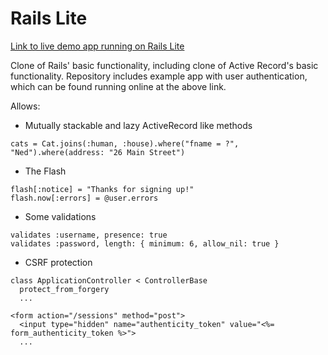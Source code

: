 # Rails Lite

[Link to live demo app running on Rails Lite](http://rld.edmund.io)

Clone of Rails' basic functionality, including clone of Active Record's basic functionality. Repository includes example app with user authentication, which can be found running online at the above link.

Allows:

* Mutually stackable and lazy ActiveRecord like methods

```
cats = Cat.joins(:human, :house).where("fname = ?", "Ned").where(address: "26 Main Street")
```

* The Flash

```
flash[:notice] = "Thanks for signing up!"
flash.now[:errors] = @user.errors
```

* Some validations

```
validates :username, presence: true
validates :password, length: { minimum: 6, allow_nil: true }
```

* CSRF protection
```
class ApplicationController < ControllerBase
  protect_from_forgery
  ...

<form action="/sessions" method="post">
  <input type="hidden" name="authenticity_token" value="<%= form_authenticity_token %>">
  ...
```
